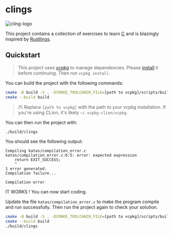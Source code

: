 # clings

![cling-logo](https://github.com/Trevodorax/clings/assets/73560235/d4ef8356-014b-4caa-9287-21706a6f7169)

This project contains a collection of exercises to learn [C](https://en.wikipedia.org/wiki/C_(programming_language)) and is blazingly inspired by [Rustlings](https://github.com/rust-lang/rustlings).

## Quickstart
> This project uses [vcpkg](https://vcpkg.io/en/index.html) to manage dependencies. Please [install](https://vcpkg.io/en/getting-started) it before continuing. Then run `vcpkg install`.

You can build the project with the following commands:
```bash
cmake -B build -S . -DCMAKE_TOOLCHAIN_FILE=[path to vcpkg]/scripts/buildsystems/vcpkg.cmake
cmake --build build
```
> /!\ Replace `[path to vcpkg]` with the path to your vcpkg installation.
> If you're using CLion, it's likely `~/.vcpkg-clion/vcpkg`.

You can then run the project with:
```bash
./build/clings
```

You should see the following output:
```text
Compiling katas/compilation_error.c
katas/compilation_error.c:6:5: error: expected expression
    return EXIT_SUCCESS;
    ^
1 error generated.
Compilation failure...

Compilation error
```

IT WORKS ! You can now start coding.

Update the file `katas/compilation_error.c` to make the program compile and run successfully.
Then run the project again to check your solution.
```bash
cmake -B build -S . -DCMAKE_TOOLCHAIN_FILE=[path to vcpkg]/scripts/buildsystems/vcpkg.cmake
cmake --build build
./build/clings
```